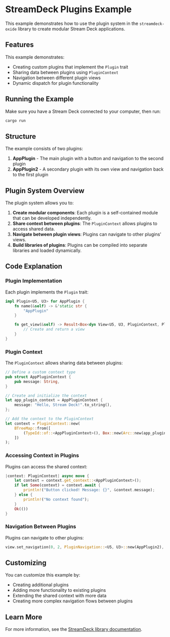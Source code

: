 # StreamDeck Plugins Example

This example demonstrates how to use the plugin system in the `streamdeck-oxide` library to create modular Stream Deck applications.

## Features

This example demonstrates:
- Creating custom plugins that implement the `Plugin` trait
- Sharing data between plugins using `PluginContext`
- Navigation between different plugin views
- Dynamic dispatch for plugin functionality

## Running the Example

Make sure you have a Stream Deck connected to your computer, then run:

```bash
cargo run
```

## Structure

The example consists of two plugins:
1. **AppPlugin** - The main plugin with a button and navigation to the second plugin
2. **AppPlugin2** - A secondary plugin with its own view and navigation back to the first plugin

## Plugin System Overview

The plugin system allows you to:

1. **Create modular components**: Each plugin is a self-contained module that can be developed independently.
2. **Share context between plugins**: The `PluginContext` allows plugins to access shared data.
3. **Navigate between plugin views**: Plugins can navigate to other plugins' views.
4. **Build libraries of plugins**: Plugins can be compiled into separate libraries and loaded dynamically.

## Code Explanation

### Plugin Implementation

Each plugin implements the `Plugin` trait:

```rust
impl Plugin<U5, U3> for AppPlugin {
    fn name(&self) -> &'static str {
        "AppPlugin"
    }

    fn get_view(&self) -> Result<Box<dyn View<U5, U3, PluginContext, PluginNavigation<U5, U3>>>, Box<dyn std::error::Error>> {
        // Create and return a view
    }
}
```

### Plugin Context

The `PluginContext` allows sharing data between plugins:

```rust
// Define a custom context type
pub struct AppPluginContext {
    pub message: String,
}

// Create and initialize the context
let app_plugin_context = AppPluginContext {
    message: "Hello, Stream Deck!".to_string(),
};

// Add the context to the PluginContext
let context = PluginContext::new(
    BTreeMap::from([
        (TypeId::of::<AppPluginContext>(), Box::new(Arc::new(app_plugin_context)) as Box<dyn Any + Send + Sync>)
    ])
);
```

### Accessing Context in Plugins

Plugins can access the shared context:

```rust
|context: PluginContext| async move {
    let context = context.get_context::<AppPluginContext>();
    if let Some(context) = context.await {
        println!("Button clicked! Message: {}", &context.message);
    } else {
        println!("No context found");
    }
    Ok(())
}
```

### Navigation Between Plugins

Plugins can navigate to other plugins:

```rust
view.set_navigation(0, 2, PluginNavigation::<U5, U3>::new(AppPlugin2), "View 2", Some(md_icons::filled::ICON_CHECK))?;
```

## Customizing

You can customize this example by:
- Creating additional plugins
- Adding more functionality to existing plugins
- Extending the shared context with more data
- Creating more complex navigation flows between plugins

## Learn More

For more information, see the [StreamDeck library documentation](https://docs.rs/streamdeck-oxide).
